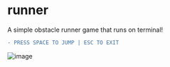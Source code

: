# runner
A simple obstacle runner game that runs on terminal!
```diff
- PRESS SPACE TO JUMP | ESC TO EXIT
```
![image](https://github.com/ExceedFlame/runner/assets/43750908/a36b078b-c6e3-47fe-8836-c50f2c8ab462)
